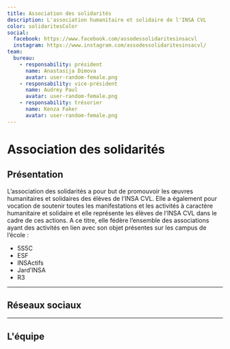 ```yaml
---
title: Association des solidarités
description: L'association humanitaire et solidaire de l'INSA CVL
color: solidaritesColor
social:
  facebook: https://www.facebook.com/assodessolidaritesinsacvl
  instagram: https://www.instagram.com/assodessolidaritesinsacvl/
team:
  bureau:
    - responsability: président
      name: Anastasija Dimova
      avatar: user-random-female.png
    - responsability: vice-président
      name: Audrey Paul
      avatar: user-random-female.png
    - responsability: trésorier
      name: Kenza Faker
      avatar: user-random-female.png
---
```


# Association des solidarités

<campus-center>
  <campus-responsive-image
    folder-name="federation/solidarites"
    name="logo.jpeg"
    max-width="400"></campus-responsive-image>
</campus-center>

## Présentation

L’association des solidarités a pour but de promouvoir les œuvres humanitaires
et solidaires des élèves de l’INSA CVL. Elle a également pour vocation de
soutenir toutes les manifestations et les activités à caractère humanitaire et
solidaire et elle représente les élèves de l’INSA CVL dans le cadre de ces
actions. A ce titre, elle fédère l’ensemble des associations ayant des activités
en lien avec son objet présentes sur les campus de l’école :

- 5S5C
- ESF
- INSActifs
- Jard’INSA
- R3

---

## Réseaux sociaux

<campus-social :social="social" :color="color"></campus-social>

---

## L'équipe

<campus-team :team="team" :color="color"></campus-team>
